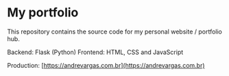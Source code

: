 # My portfolio

This repository contains the source code for my personal website / portfolio hub.

Backend: Flask (Python)
Frontend: HTML, CSS and JavaScript

Production: [https://andrevargas.com.br](https://andrevargas.com.br)

